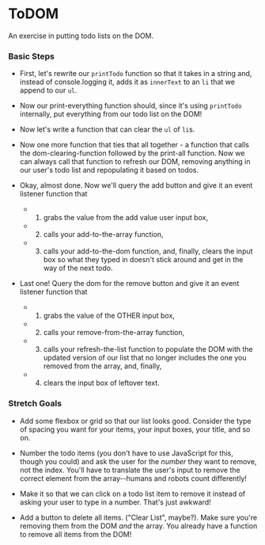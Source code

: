 # ToDOM

An exercise in putting todo lists on the DOM.


### Basic Steps

* First, let's rewrite our `printTodo` function so that it takes in a string and, instead of console.logging it, adds it as `innerText` to an `li` that we append to our `ul`.
  
* Now our print-everything function should, since it's using `printTodo` internally, put everything from our todo list on the DOM!
  
* Now let's write a function that can clear the `ul` of `li`s.
  
* Now one more function that ties that all together - a function that calls the dom-clearing-function followed by the print-all function. Now we can always call that function to refresh our DOM, removing anything in our user's todo list and repopulating it based on todos.

* Okay, almost done. Now we'll query the add button and give it an event listener function that 
  * 1) grabs the value from the add value user input box, 
  * 2) calls your add-to-the-array function, 
  * 3) calls your add-to-the-dom function, and, finally, clears the input box so what they typed in doesn't stick around and get in the way of the next todo.

* Last one! Query the dom for the remove button and give it an event listener function that 
    * 1) grabs the value of the OTHER input box, 
    * 2) calls your remove-from-the-array function, 
    * 3) calls your refresh-the-list function to populate the DOM with the updated version of our list that no longer includes the one you removed from the array, and, finally, 
    * 4) clears the input box of leftover text.


### Stretch Goals

* Add some flexbox or grid so that our list looks good. Consider the type of spacing you want for your items, your input boxes, your title, and so on.
  
* Number the todo items (you don't have to use JavaScript for this, though you could) and ask the user for the _number_ they want to remove, not the index. You'll have to translate the user's input to remove the correct element from the array--humans and robots count differently!

* Make it so that we can click on a todo list item to remove it instead of asking your user to type in a number. That's just awkward!

* Add a button to delete all items. ("Clear List", maybe?). Make sure you're removing them from the DOM _and_ the array. You already have a function to remove all items from the DOM!
